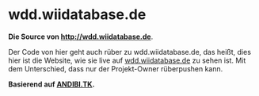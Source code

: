 wdd.wiidatabase.de
===================

**Die Source von http://wdd.wiidatabase.de**.

Der Code von hier geht auch rüber zu wdd.wiidatabase.de, das heißt, dies hier ist die Website, wie sie live auf [wdd.wiidatabase.de](http://wdd.wiidatabase.de) zu sehen ist. Mit dem Unterschied, dass nur der Projekt-Owner rüberpushen kann.

**Basierend auf [ANDIBI.TK](https://github.com/Brawl345/andibi.tk).**
